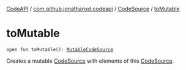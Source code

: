 [CodeAPI](../../index.md) / [com.github.jonathanxd.codeapi](../index.md) / [CodeSource](index.md) / [toMutable](.)

# toMutable

`open fun toMutable(): `[`MutableCodeSource`](../-mutable-code-source/index.md)

Creates a mutable [CodeSource](index.md) with elements of this [CodeSource](index.md).


